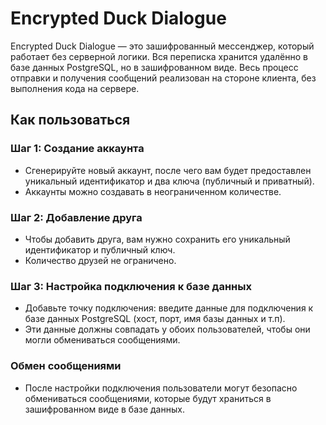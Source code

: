 # Encrypted Duck Dialogue

Encrypted Duck Dialogue — это зашифрованный мессенджер, который работает без серверной логики. Вся переписка хранится удалённо в базе данных PostgreSQL, но в зашифрованном виде. Весь процесс отправки и получения сообщений реализован на стороне клиента, без выполнения кода на сервере.

## Как пользоваться

### Шаг 1: Создание аккаунта
- Сгенерируйте новый аккаунт, после чего вам будет предоставлен уникальный идентификатор и два ключа (публичный и приватный).
- Аккаунты можно создавать в неограниченном количестве.

### Шаг 2: Добавление друга
- Чтобы добавить друга, вам нужно сохранить его уникальный идентификатор и публичный ключ.
- Количество друзей не ограничено.

### Шаг 3: Настройка подключения к базе данных
- Добавьте точку подключения: введите данные для подключения к базе данных PostgreSQL (хост, порт, имя базы данных и т.п).
- Эти данные должны совпадать у обоих пользователей, чтобы они могли обмениваться сообщениями.

### Обмен сообщениями
- После настройки подключения пользователи могут безопасно обмениваться сообщениями, которые будут храниться в зашифрованном виде в базе данных.





